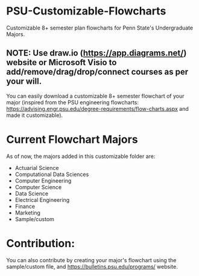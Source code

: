 # PSU-Customizable-Flowcharts
Customizable 8+ semester plan flowcharts for Penn State's Undergraduate Majors.

## NOTE: Use draw.io (https://app.diagrams.net/) website or Microsoft Visio to add/remove/drag/drop/connect courses as per your will. 

You can easily download a customizable 8+ semester flowchart of your major
(inspired from the PSU engineering flowcharts: https://advising.engr.psu.edu/degree-requirements/flow-charts.aspx and made it customizable).

# Current Flowchart Majors
As of now, the majors added in this customizable folder are:
- Actuarial Science
- Computational Data Sciences
- Computer Engineering
- Computer Science
- Data Science
- Electrical Engineering
- Finance
- Marketing
- Sample/custom

# Contribution:
You can also contribute by creating your major's flowchart using the sample/custom file, and https://bulletins.psu.edu/programs/ website.
